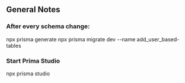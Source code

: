 ## General Notes

### After every schema change:
npx prisma generate
npx prisma migrate dev --name add_user_based-tables

### Start Prima Studio
npx prisma studio


